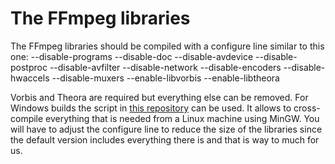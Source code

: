 # The FFmpeg libraries

The FFmpeg libraries should be compiled with a configure line similar to this one:
    --disable-programs --disable-doc --disable-avdevice --disable-postproc --disable-avfilter --disable-network --disable-encoders --disable-hwaccels --disable-muxers --enable-libvorbis --enable-libtheora

Vorbis and Theora are required but everything else can be removed. For Windows builds the script in [this repository](https://github.com/rdp/ffmpeg-windows-build-helpers) can be used. It allows to cross-compile everything that is needed from a Linux machine using MinGW. You will have to adjust the configure line to reduce the size of the libraries since the default version includes everything there is and that is way to much for us.
